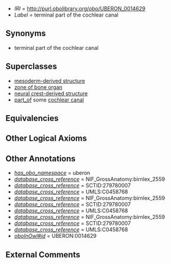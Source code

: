  * *IRI* = http://purl.obolibrary.org/obo/UBERON_0014629
 * *Label* = terminal part of the cochlear canal

## Synonyms

 * terminal part of the cochlear canal

## Superclasses

 * [mesoderm-derived structure](../../UBERON/20/UBERON_0004120.md)
 * [zone of bone organ](../../UBERON/13/UBERON_0005913.md)
 * [neural crest-derived structure](../../UBERON/13/UBERON_0010313.md)
 * [part_of](../../BFO/50/BFO_0000050.md) some [cochlear canal](../../UBERON/06/UBERON_0006106.md)

## Equivalencies


## Other Logical Axioms


## Other Annotations

 * *[has_obo_namespace](../../ce/oboInOwl#hasOBONamespace.md)* = uberon
 * *[database_cross_reference](../../ef/oboInOwl#hasDbXref.md)* = NIF_GrossAnatomy:birnlex_2559
 * *[database_cross_reference](../../ef/oboInOwl#hasDbXref.md)* = SCTID:279780007
 * *[database_cross_reference](../../ef/oboInOwl#hasDbXref.md)* = UMLS:C0458768
 * *[database_cross_reference](../../ef/oboInOwl#hasDbXref.md)* = NIF_GrossAnatomy:birnlex_2559
 * *[database_cross_reference](../../ef/oboInOwl#hasDbXref.md)* = SCTID:279780007
 * *[database_cross_reference](../../ef/oboInOwl#hasDbXref.md)* = UMLS:C0458768
 * *[database_cross_reference](../../ef/oboInOwl#hasDbXref.md)* = NIF_GrossAnatomy:birnlex_2559
 * *[database_cross_reference](../../ef/oboInOwl#hasDbXref.md)* = SCTID:279780007
 * *[database_cross_reference](../../ef/oboInOwl#hasDbXref.md)* = UMLS:C0458768
 * *[oboInOwl#id](../../id/oboInOwl#id.md)* = UBERON:0014629

## External Comments

